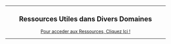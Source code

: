 <hr>
<h2 align="center">Ressources Utiles dans Divers Domaines</h2>
<p align="center">
  <a href="https://github.com/3xpl0it-Sh4d0w/Awesome-Ressources-FR/blob/main/Ressources/Ressources.md">Pour acceder aux Ressources, Cliquez Ici !</a>
</p>
<hr>
